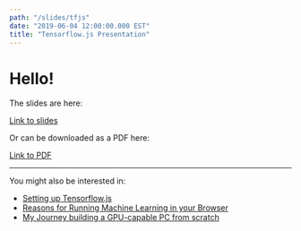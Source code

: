 ```yaml
---
path: "/slides/tfjs"
date: "2019-06-04 12:00:00.000 EST"
title: "Tensorflow.js Presentation"
---
```


# Hello!

The slides are here:

[Link to slides](https://docs.google.com/presentation/d/1Q_azYP8OYqS64xh0BF2KFVcr_8Nv9votJg2Qi5UxQT4/edit?usp=sharing)

Or can be downloaded as a PDF here:

[Link to PDF](slides.pdf)

---

You might also be interested in:

* [Setting up Tensorflow.js](/tensorflowjs-hello-world)
* [Reasons for Running Machine Learning in your Browser](reasons-for-machine-learning-in-the-browser/)
* [My Journey building a GPU-capable PC from scratch](deep-learning-cryptocurrency-pc-1-hardware/)
